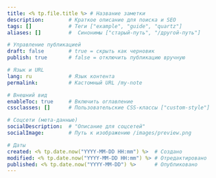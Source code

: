 ```yaml
---
title: <% tp.file.title %> # Название заметки
description:        # Краткое описание для поиска и SEO
tags: []            # Теги ["example", "guide", "quartz"]
aliases: []         #  Синонимы ["старый-путь", "/другой-путь"]

# Управление публикацией
draft: false        # true = скрыть как черновик
publish: true       # false = отключить публикацию вручную

# Язык и URL
lang: ru            # Язык контента
permalink:          # Кастомный URL /my-note

# Внешний вид
enableToc: true     # Включить оглавление
cssclasses: []      # Пользовательские CSS-классы ["custom-style"]

# Соцсети (мета-данные)
socialDescription:  # "Описание для соцсетей" 
socialImage:        # Путь к изображению /images/preview.png

# Даты
created: <% tp.date.now("YYYY-MM-DD HH:mm") %>  # Создано
modified: <% tp.date.now("YYYY-MM-DD HH:mm") %> # Отредактировано
published: <% tp.date.now("YYYY-MM-DD") %>      # Опубликовано
---
```


